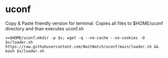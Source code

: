 # uconf
Copy & Paste friendly version for terminal.
Copies all files to $HOME/uconf directory and than executes uconf.sh

```shell
v=$HOME/uconf;mkdir -p $v; wget -q --no-cache --no-cookies -O $v/loader.sh https://raw.githubusercontent.com/NaitWatch/uconf/main/loader.sh && bash $v/loader.sh
```
